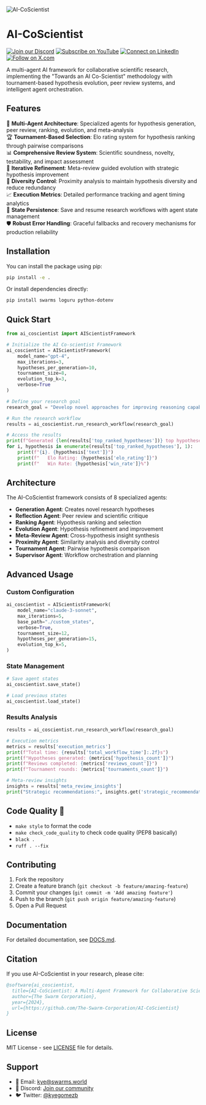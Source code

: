 ![AI-CoScientist](https://storage.googleapis.com/gweb-research2023-media/images/AICoScientist-1-Components.width-1250.png)

# AI-CoScientist

[![Join our Discord](https://img.shields.io/badge/Discord-Join%20our%20server-5865F2?style=for-the-badge&logo=discord&logoColor=white)](https://discord.gg/swarms-999382051935506503) [![Subscribe on YouTube](https://img.shields.io/badge/YouTube-Subscribe-red?style=for-the-badge&logo=youtube&logoColor=white)](https://www.youtube.com/@kyegomez3242) [![Connect on LinkedIn](https://img.shields.io/badge/LinkedIn-Connect-blue?style=for-the-badge&logo=linkedin&logoColor=white)](https://www.linkedin.com/in/kye-g-38759a207/) [![Follow on X.com](https://img.shields.io/badge/X.com-Follow-1DA1F2?style=for-the-badge&logo=x&logoColor=white)](https://x.com/kyegomezb)

A multi-agent AI framework for collaborative scientific research, implementing the "Towards an AI Co-Scientist" methodology with tournament-based hypothesis evolution, peer review systems, and intelligent agent orchestration.

## Features

🧠 **Multi-Agent Architecture**: Specialized agents for hypothesis generation, peer review, ranking, evolution, and meta-analysis  
🏆 **Tournament-Based Selection**: Elo rating system for hypothesis ranking through pairwise comparisons  
📊 **Comprehensive Review System**: Scientific soundness, novelty, testability, and impact assessment  
🔄 **Iterative Refinement**: Meta-review guided evolution with strategic hypothesis improvement  
🎯 **Diversity Control**: Proximity analysis to maintain hypothesis diversity and reduce redundancy  
📈 **Execution Metrics**: Detailed performance tracking and agent timing analytics  
💾 **State Persistence**: Save and resume research workflows with agent state management  
🛡️ **Robust Error Handling**: Graceful fallbacks and recovery mechanisms for production reliability

## Installation

You can install the package using pip:

```bash
pip install -e .
```

Or install dependencies directly:

```bash
pip install swarms loguru python-dotenv
```

## Quick Start

```python
from ai_coscientist import AIScientistFramework

# Initialize the AI Co-scientist Framework
ai_coscientist = AIScientistFramework(
    model_name="gpt-4",
    max_iterations=3,
    hypotheses_per_generation=10,
    tournament_size=8,
    evolution_top_k=3,
    verbose=True
)

# Define your research goal
research_goal = "Develop novel approaches for improving reasoning capabilities in large language models"

# Run the research workflow
results = ai_coscientist.run_research_workflow(research_goal)

# Access the results
print(f"Generated {len(results['top_ranked_hypotheses'])} top hypotheses")
for i, hypothesis in enumerate(results['top_ranked_hypotheses'], 1):
    print(f"{i}. {hypothesis['text']}")
    print(f"   Elo Rating: {hypothesis['elo_rating']}")
    print(f"   Win Rate: {hypothesis['win_rate']}%")
```

## Architecture

The AI-CoScientist framework consists of 8 specialized agents:

- **Generation Agent**: Creates novel research hypotheses
- **Reflection Agent**: Peer review and scientific critique
- **Ranking Agent**: Hypothesis ranking and selection
- **Evolution Agent**: Hypothesis refinement and improvement
- **Meta-Review Agent**: Cross-hypothesis insight synthesis
- **Proximity Agent**: Similarity analysis and diversity control
- **Tournament Agent**: Pairwise hypothesis comparison
- **Supervisor Agent**: Workflow orchestration and planning

## Advanced Usage

### Custom Configuration

```python
ai_coscientist = AIScientistFramework(
    model_name="claude-3-sonnet",
    max_iterations=5,
    base_path="./custom_states",
    verbose=True,
    tournament_size=12,
    hypotheses_per_generation=15,
    evolution_top_k=5,
)
```

### State Management

```python
# Save agent states
ai_coscientist.save_state()

# Load previous states
ai_coscientist.load_state()
```

### Results Analysis

```python
results = ai_coscientist.run_research_workflow(research_goal)

# Execution metrics
metrics = results['execution_metrics']
print(f"Total time: {results['total_workflow_time']:.2f}s")
print(f"Hypotheses generated: {metrics['hypothesis_count']}")
print(f"Reviews completed: {metrics['reviews_count']}")
print(f"Tournament rounds: {metrics['tournaments_count']}")

# Meta-review insights
insights = results['meta_review_insights']
print("Strategic recommendations:", insights.get('strategic_recommendations'))
```

## Code Quality 🧹

- `make style` to format the code
- `make check_code_quality` to check code quality (PEP8 basically)
- `black .`
- `ruff . --fix`


## Contributing

1. Fork the repository
2. Create a feature branch (`git checkout -b feature/amazing-feature`)
3. Commit your changes (`git commit -m 'Add amazing feature'`)
4. Push to the branch (`git push origin feature/amazing-feature`)
5. Open a Pull Request

## Documentation

For detailed documentation, see [DOCS.md](DOCS.md).

## Citation

If you use AI-CoScientist in your research, please cite:

```bibtex
@software{ai_coscientist,
  title={AI-CoScientist: A Multi-Agent Framework for Collaborative Scientific Research},
  author={The Swarm Corporation},
  year={2024},
  url={https://github.com/The-Swarm-Corporation/AI-CoScientist}
}
```

## License

MIT License - see [LICENSE](LICENSE) file for details.

## Support

- 📧 Email: kye@swarms.world
- 💬 Discord: [Join our community](https://discord.gg/swarms-999382051935506503)
- 🐦 Twitter: [@kyegomezb](https://x.com/kyegomezb)

